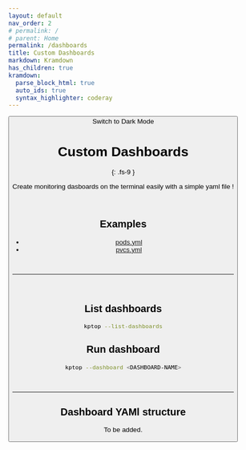 ```yaml
---
layout: default
nav_order: 2
# permalink: /
# parent: Home
permalink: /dashboards
title: Custom Dashboards
markdown: Kramdown
has_children: true
kramdown:
  parse_block_html: true
  auto_ids: true
  syntax_highlighter: coderay
---
```


<button class="btn js-toggle-dark-mode">Switch to Dark Mode

<script>
const toggleDarkMode = document.querySelector('.js-toggle-dark-mode');

jtd.addEvent(toggleDarkMode, 'click', function(){
  if (jtd.getTheme() === 'dark') {
    jtd.setTheme('light');
    toggleDarkMode.textContent = 'Switch to Dark Mode';
  } else {
    jtd.setTheme('dark');
    toggleDarkMode.textContent = 'Switch to Light Mode';
  }
});
</script>

# Custom Dashboards
{: .fs-9 }

Create monitoring dasboards on the terminal easily with a simple yaml file !

<br>

## Examples
- [pods.yml](../../examples/dashboards/pods.yml)
- [pvcs.yml](../../examples/dashboards/pvcs.yml)

<br>

---

<br>

## List dashboards

```bash
kptop --list-dashboards
```


## Run dashboard


```bash
kptop --dashboard <DASHBOARD-NAME>
```

<br>

---

## Dashboard YAMl structure

To be added.
